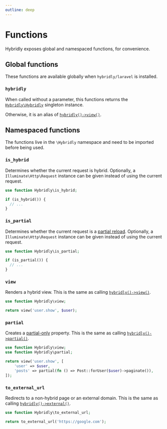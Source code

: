 ```yaml
---
outline: deep
---
```


# Functions

Hybridly exposes global and namespaced functions, for convenience.

## Global functions

These functions are available globally when `hybridly/laravel` is installed.

### `hybridly`

When called without a parameter, this functions returns the [`Hybridly\Hybridly`](./hybridly.md) singleton instance.

Otherwise, it is an alias of [`hybridly()->view()`](./hybridly.md#view).

## Namespaced functions

The functions live in the `\Hybridly` namespace and need to be imported before being used.

### `is_hybrid`

Determines whether the current request is hybrid. Optionally, a `Illuminate\Http\Request` instance can be given instead of using the current request.

```php
use function Hybridly\is_hybrid;

if (is_hybrid()) {
  // ...
}
```

### `is_partial`

Determines whether the current request is a [partial reload](../../guide/partial-reloads.md). Optionally, a `Illuminate\Http\Request` instance can be given instead of using the current request.

```php
use function Hybridly\is_partial;

if (is_partial()) {
  // ...
}
```

### `view`

Renders a hybrid view. This is the same as calling [`hybridly()->view()`](./hybridly.md#view).

```php
use function Hybridly\view;

return view('user.show', $user);
```

### `partial`

Creates a [partial-only](../../guide/partial-reloads.md#partial-only-properties) property. This is the same as calling [`hybridly()->partial()`](./hybridly.md#partial).

```php
use function Hybridly\view;
use function Hybridly\partial;

return view('user.show', [
    'user' => $user,
    'posts' => partial(fn () => Post::forUser($user)->paginate()),
]);
```

### `to_external_url`

Redirects to a non-hybrid page or an external domain. This is the same as calling [`hybridly()->external()`](./hybridly.md#external).

```php
use function Hybridly\to_external_url;

return to_external_url('https://google.com');
```

